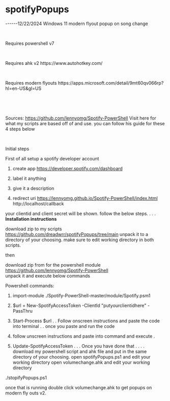 # spotifyPopups
------12/22/2024
Windows 11 modern flyout popup on song change
<p>&nbsp;</p>  
Requires powershell v7
<p>&nbsp;</p>  
Requires ahk v2     https://www.autohotkey.com/  
<p>&nbsp;</p>  
Requires modern flyouts   https://apps.microsoft.com/detail/9mt60qv066rp?hl=en-US&gl=US
<p>&nbsp;</p>  
<p>&nbsp;</p>  


Sources: https://github.com/lennyomg/Spotify-PowerShell
Visit here for what my scripts are based off of and use.
you can follow his guide for these 4 steps below
<p>&nbsp;</p>  
Initial steps

First of all setup a spotify developer account


1. create app   https://developer.spotify.com/dashboard
2. label it anything

3. give it a description

4. redirect uri   https://lennyomg.github.io/Spotify-PowerShell/index.html
                  http://localhost/callback


your clientid and client secret will be shown. follow the below steps.
.
.
.
**Installation instructions**


download zip to my scripts  https://github.com/dreadwrr/spotifyPopups/tree/main
unpack it to a directory of your choosing. make sure to edit working directory in both scripts.

then

download zip from for the powershell module https://github.com/lennyomg/Spotify-PowerShell  
unpack it and execute below commands

Powershell commands:

1. import-module ./Spotify-PowerShell-master/module/Spotify.psm1


2. $url = New-SpotifyAccessToken -ClientId "putyourclientidhere" -PassThru
3. Start-Process $url
.
.
Follow onscreen instructions and paste the code into terminal
.
.
once you paste and run the code
4. follow unscreen instructions and paste into command and execute
.
5. Update-SpotifyAccessToken
.
.
.
Once you have done that
.
.
.
.
download my powershell script and ahk file and put in the same directory of your choosing.
open spotifyPopups.ps1 and edit your working directory
open volumechange.ahk and edit your working directory

./stopifyPopups.ps1

once that is running 
double click  volumechange.ahk  to get popups on modern fly outs v2.










